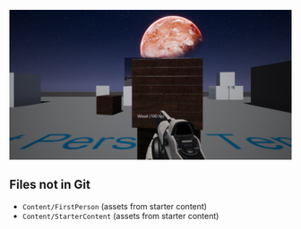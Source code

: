 ![Screenshot](Screenshot.jpg)

## Files not in Git

- `Content/FirstPerson` (assets from starter content)
- `Content/StarterContent` (assets from starter content)
